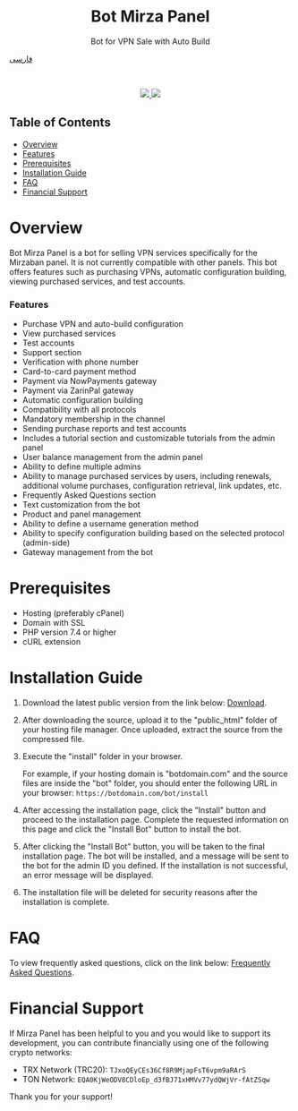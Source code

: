 <h1 align="center"/>Bot Mirza Panel</h1>

<p align="center">Bot for VPN Sale with Auto Build</p>

[فارسی](https://github.com/iamtheted/MarzbanTelegramBot/blob/main/README_fa.md)



<br/>
<p align="center">
    <a href="https://t.me/mirzapanel" target="_blank">
        <img src="https://img.shields.io/badge/telegram-group-blue?style=flat-square&logo=telegram" />
    </a>
    <a href="#">
        <img src="https://img.shields.io/github/stars/mahdigholipour3/bottelegrammarzban?style=social" />
    </a>
</p>

## Table of Contents
- [Overview](#overview)
- [Features](#features)
- [Prerequisites](#prerequisites)
- [Installation Guide](#installation-guide)
- [FAQ](#faq)
- [Financial Support](#financial-support)

# Overview

Bot Mirza Panel is a bot for selling VPN services specifically for the Mirzaban panel. It is not currently compatible with other panels. This bot offers features such as purchasing VPNs, automatic configuration building, viewing purchased services, and test accounts.

### Features

- Purchase VPN and auto-build configuration
- View purchased services
- Test accounts
- Support section
- Verification with phone number
- Card-to-card payment method
- Payment via NowPayments gateway
- Payment via ZarinPal gateway
- Automatic configuration building
- Compatibility with all protocols
- Mandatory membership in the channel
- Sending purchase reports and test accounts
- Includes a tutorial section and customizable tutorials from the admin panel
- User balance management from the admin panel
- Ability to define multiple admins
- Ability to manage purchased services by users, including renewals, additional volume purchases, configuration retrieval, link updates, etc.
- Frequently Asked Questions section
- Text customization from the bot
- Product and panel management
- Ability to define a username generation method
- Ability to specify configuration building based on the selected protocol (admin-side)
- Gateway management from the bot

# Prerequisites
- Hosting (preferably cPanel)
- Domain with SSL
- PHP version 7.4 or higher
- cURL extension

# Installation Guide

1. Download the latest public version from the link below:
   [Download](https://github.com/va3zi/MarzbanTelegramBot/releases).

2. After downloading the source, upload it to the "public_html" folder of your hosting file manager. Once uploaded, extract the source from the compressed file.

3. Execute the "install" folder in your browser.

   For example, if your hosting domain is "botdomain.com" and the source files are inside the "bot" folder, you should enter the following URL in your browser:
   `https://botdomain.com/bot/install`

4. After accessing the installation page, click the "Install" button and proceed to the installation page. Complete the requested information on this page and click the "Install Bot" button to install the bot.

5. After clicking the "Install Bot" button, you will be taken to the final installation page. The bot will be installed, and a message will be sent to the bot for the admin ID you defined. If the installation is not successful, an error message will be displayed.

6. The installation file will be deleted for security reasons after the installation is complete.

# FAQ

To view frequently asked questions, click on the link below:
[Frequently Asked Questions](https://t.me/mirzapanelgroup/1230).

# Financial Support

If Mirza Panel has been helpful to you and you would like to support its development, you can contribute financially using one of the following crypto networks:

- TRX Network (TRC20): `TJxoQEyCEs36Cf8R9MjapFsT6vpm9aRArS`
- TON Network: `EQA0KjWeODV8CDloEp_d3fBJ71xHMVv77ydQWjVr-fAtZSqw`

Thank you for your support!
